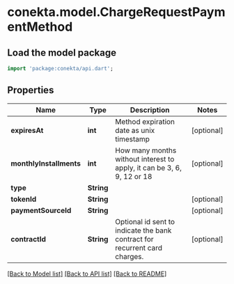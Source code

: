 # conekta.model.ChargeRequestPaymentMethod

## Load the model package
```dart
import 'package:conekta/api.dart';
```

## Properties
Name | Type | Description | Notes
------------ | ------------- | ------------- | -------------
**expiresAt** | **int** | Method expiration date as unix timestamp | [optional] 
**monthlyInstallments** | **int** | How many months without interest to apply, it can be 3, 6, 9, 12 or 18 | [optional] 
**type** | **String** |  | 
**tokenId** | **String** |  | [optional] 
**paymentSourceId** | **String** |  | [optional] 
**contractId** | **String** | Optional id sent to indicate the bank contract for recurrent card charges. | [optional] 

[[Back to Model list]](../README.md#documentation-for-models) [[Back to API list]](../README.md#documentation-for-api-endpoints) [[Back to README]](../README.md)


